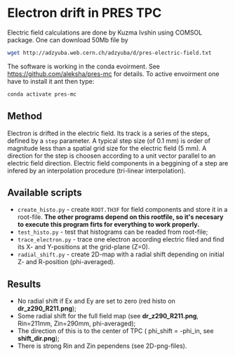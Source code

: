 # Electron drift in PRES TPC

Electric field calculations are done by Kuzma Ivshin using COMSOL package.
One can download 50Mb file by
```bash
wget http://adzyuba.web.cern.ch/adzyuba/d/pres-electric-field.txt
```

The software is working in the conda evoirment. 
See https://github.com/aleksha/pres-mc for details.
To active envoirment one have to install it ant then type:
```bash
conda activate pres-mc
```
## Method

Electron is drifted in the electric field. Its track is a series of the steps, defined by a `step` parameter. A typical step size (of 0.1 mm) is order of magnitude less than a spatial grid size for the electric field (5 mm). A direction for the step is choosen according to a unit vector parallel to an electric field direction. Electric field components in a beggining of a step are infered by an interpolation procedure (tri-linear interpolation).

## Available scripts

 * `create_histo.py` - create `ROOT.TH3F` for field components and store it in a root-file. **The other programs depend on this rootfile, so it's necesary to execute this program firts for everything to work properly.**
 * `test_histo.py` - test that histograms can be readed from root-file;
 * `trace_electron.py` - trace one electron according electric filed and find its X- and Y-positions at the grid-plane (Z=0). 
 * `radial_shift.py` - create 2D-map with a radial shift depending on initial Z- and R-position (phi-averaged).

## Results

 * No radial shift if Ex and Ey are set to zero (red histo on **dr_z290_R211.png**);
 * Some radial shift for the full field map (see **dr_z290_R211.png**, Rin=211mm, Zin=290mm, phi-averaged);
 * The direction of this is to the center of TPC ( phi_shift = -phi_in, see **shift_dir.png**);
 * There is strong Rin and Zin pependens (see 2D-png-files).
 


